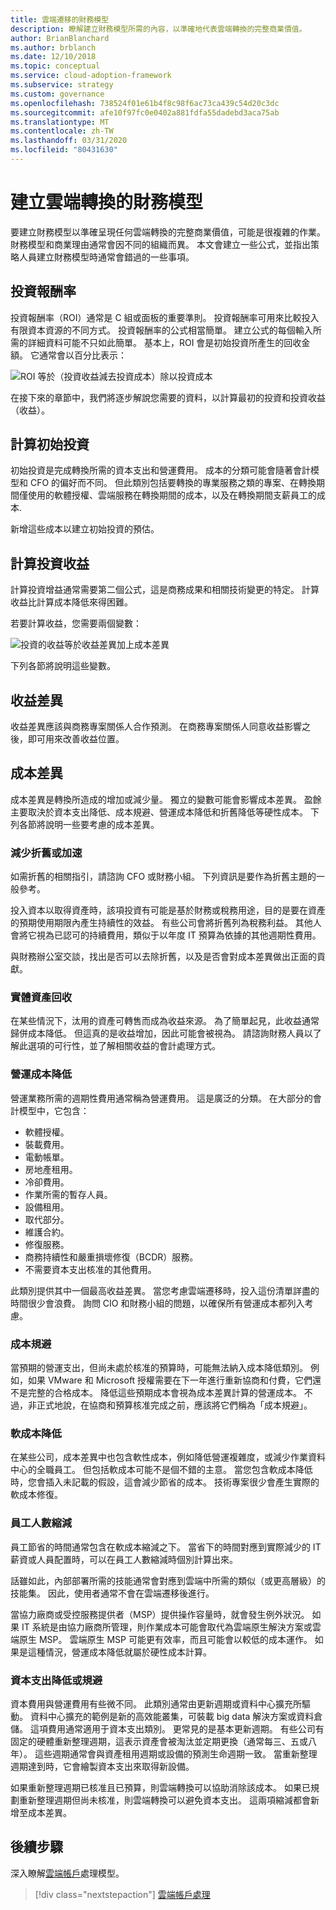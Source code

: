 ```yaml
---
title: 雲端遷移的財務模型
description: 瞭解建立財務模型所需的內容，以準確地代表雲端轉換的完整商業價值。
author: BrianBlanchard
ms.author: brblanch
ms.date: 12/10/2018
ms.topic: conceptual
ms.service: cloud-adoption-framework
ms.subservice: strategy
ms.custom: governance
ms.openlocfilehash: 738524f01e61b4f8c98f6ac73ca439c54d20c3dc
ms.sourcegitcommit: afe10f97fc0e0402a881fdfa55dadebd3aca75ab
ms.translationtype: MT
ms.contentlocale: zh-TW
ms.lasthandoff: 03/31/2020
ms.locfileid: "80431630"
---
```

# <a name="create-a-financial-model-for-cloud-transformation"></a>建立雲端轉換的財務模型

要建立財務模型以準確呈現任何雲端轉換的完整商業價值，可能是很複雜的作業。 財務模型和商業理由通常會因不同的組織而異。 本文會建立一些公式，並指出策略人員建立財務模型時通常會錯過的一些事項。

## <a name="return-on-investment"></a>投資報酬率

投資報酬率（ROI）通常是 C 組或面板的重要準則。 投資報酬率可用來比較投入有限資本資源的不同方式。 投資報酬率的公式相當簡單。 建立公式的每個輸入所需的詳細資料可能不只如此簡單。 基本上，ROI 會是初始投資所產生的回收金額。 它通常會以百分比表示：

![ROI 等於（投資收益減去投資成本）除以投資成本](../_images/strategy/formula-roi.png)

在接下來的章節中，我們將逐步解說您需要的資料，以計算最初的投資和投資收益（收益）。

## <a name="calculate-initial-investment"></a>計算初始投資

初始投資是完成轉換所需的資本支出和營運費用。 成本的分類可能會隨著會計模型和 CFO 的偏好而不同。 但此類別包括要轉換的專業服務之類的專案、在轉換期間僅使用的軟體授權、雲端服務在轉換期間的成本，以及在轉換期間支薪員工的成本.

新增這些成本以建立初始投資的預估。

## <a name="calculate-the-gain-from-investment"></a>計算投資收益

計算投資增益通常需要第二個公式，這是商務成果和相關技術變更的特定。 計算收益比計算成本降低來得困難。

若要計算收益，您需要兩個變數：

![投資的收益等於收益差異加上成本差異](../_images/strategy/formula-gain-from-investment.png)

下列各節將說明這些變數。

## <a name="revenue-deltas"></a>收益差異

收益差異應該與商務專案關係人合作預測。 在商務專案關係人同意收益影響之後，即可用來改善收益位置。

## <a name="cost-deltas"></a>成本差異

成本差異是轉換所造成的增加或減少量。 獨立的變數可能會影響成本差異。 盈餘主要取決於資本支出降低、成本規避、營運成本降低和折舊降低等硬性成本。 下列各節將說明一些要考慮的成本差異。

### <a name="depreciation-reduction-or-acceleration"></a>減少折舊或加速

如需折舊的相關指引，請諮詢 CFO 或財務小組。 下列資訊是要作為折舊主題的一般參考。

投入資本以取得資產時，該項投資有可能是基於財務或稅務用途，目的是要在資產的預期使用期限內產生持續性的效益。 有些公司會將折舊列為稅務利益。 其他人會將它視為已認可的持續費用，類似于以年度 IT 預算為依據的其他週期性費用。

與財務辦公室交談，找出是否可以去除折舊，以及是否會對成本差異做出正面的貢獻。

### <a name="physical-asset-recovery"></a>實體資產回收

在某些情況下，汰用的資產可轉售而成為收益來源。 為了簡單起見，此收益通常歸併成本降低。 但這真的是收益增加，因此可能會被視為。 請諮詢財務人員以了解此選項的可行性，並了解相關收益的會計處理方式。

### <a name="operational-cost-reductions"></a>營運成本降低

營運業務所需的週期性費用通常稱為營運費用。 這是廣泛的分類。 在大部分的會計模型中，它包含：

- 軟體授權。
- 裝載費用。
- 電動帳單。
- 房地產租用。
- 冷卻費用。
- 作業所需的暫存人員。
- 設備租用。
- 取代部分。
- 維護合約。
- 修復服務。
- 商務持續性和嚴重損壞修復（BCDR）服務。
- 不需要資本支出核准的其他費用。

此類別提供其中一個最高收益差異。 當您考慮雲端遷移時，投入這份清單詳盡的時間很少會浪費。 詢問 CIO 和財務小組的問題，以確保所有營運成本都列入考慮。

### <a name="cost-avoidance"></a>成本規避

當預期的營運支出，但尚未處於核准的預算時，可能無法納入成本降低類別。 例如，如果 VMware 和 Microsoft 授權需要在下一年進行重新協商和付費，它們還不是完整的合格成本。 降低這些預期成本會視為成本差異計算的營運成本。 不過，非正式地說，在協商和預算核准完成之前，應該將它們稱為「成本規避」。

### <a name="soft-cost-reductions"></a>軟成本降低

在某些公司，成本差異中也包含軟性成本，例如降低營運複雜度，或減少作業資料中心的全職員工。 但包括軟成本可能不是個不錯的主意。 當您包含軟成本降低時，您會插入未記載的假設，這會減少節省的成本。 技術專案很少會產生實際的軟成本修復。

### <a name="headcount-reductions"></a>員工人數縮減

員工節省的時間通常包含在軟成本縮減之下。 當省下的時間對應到實際減少的 IT 薪資或人員配置時，可以在員工人數縮減時個別計算出來。

話雖如此，內部部署所需的技能通常會對應到雲端中所需的類似（或更高層級）的技能集。 因此，使用者通常不會在雲端遷移後進行。

當協力廠商或受控服務提供者（MSP）提供操作容量時，就會發生例外狀況。 如果 IT 系統是由協力廠商所管理，則作業成本可能會取代為雲端原生解決方案或雲端原生 MSP。 雲端原生 MSP 可能更有效率，而且可能會以較低的成本運作。 如果是這種情況，營運成本降低就屬於硬性成本計算。

### <a name="capital-expense-reductions-or-avoidance"></a>資本支出降低或規避

資本費用與營運費用有些微不同。 此類別通常由更新週期或資料中心擴充所驅動。 資料中心擴充的範例是新的高效能叢集，可裝載 big data 解決方案或資料倉儲。 這項費用通常適用于資本支出類別。 更常見的是基本更新週期。 有些公司有固定的硬體重新整理週期，這表示資產會被淘汰並定期更換（通常每三、五或八年）。 這些週期通常會與資產租用週期或設備的預測生命週期一致。 當重新整理週期達到時，它會繪製資本支出來取得新設備。

如果重新整理週期已核准且已預算，則雲端轉換可以協助消除該成本。 如果已規劃重新整理週期但尚未核准，則雲端轉換可以避免資本支出。 這兩項縮減都會新增至成本差異。

## <a name="next-steps"></a>後續步驟

深入瞭解[雲端帳戶](./cloud-accounting.md)處理模型。

> [!div class="nextstepaction"]
> [雲端帳戶處理](./cloud-accounting.md)
